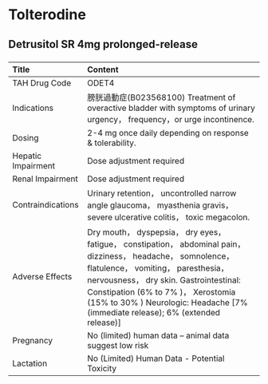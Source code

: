 # Tolterodine

## Detrusitol SR 4mg prolonged-release

##### 

| Title              | Content                                                                                                                                                                                                                                                                                                                   |
|:-------------------|:--------------------------------------------------------------------------------------------------------------------------------------------------------------------------------------------------------------------------------------------------------------------------------------------------------------------------|
| TAH Drug Code      | ODET4                                                                                                                                                                                                                                                                                                                     |
| Indications        | 膀胱過動症(B023568100) Treatment of overactive bladder with symptoms of urinary urgency， frequency，or urge incontinence.                                                                                                                                                                                                |
| Dosing             | 2-4 mg once daily depending on response & tolerability.                                                                                                                                                                                                                                                                   |
| Hepatic Impairment | Dose adjustment required                                                                                                                                                                                                                                                                                                  |
| Renal Impairment   | Dose adjustment required                                                                                                                                                                                                                                                                                                  |
| Contraindications  | Urinary retention， uncontrolled narrow angle glaucoma， myasthenia gravis， severe ulcerative colitis， toxic megacolon.                                                                                                                                                                                                 |
| Adverse Effects    | Dry mouth， dyspepsia， dry eyes， fatigue， constipation， abdominal pain， dizziness， headache， somnolence， flatulence， vomiting， paresthesia， nervousness， dry skin. Gastrointestinal: Constipation (6% to 7% )， Xerostomia (15% to 30% ) Neurologic: Headache [7% (immediate release); 6% (extended release)] |
| Pregnancy          | No (limited) human data – animal data suggest low risk                                                                                                                                                                                                                                                                    |
| Lactation          | No (Limited) Human Data - Potential Toxicity                                                                                                                                                                                                                                                                              |

